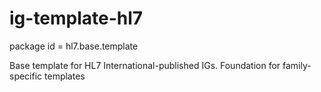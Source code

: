 # ig-template-hl7

package id = hl7.base.template

Base template for HL7 International-published IGs.  Foundation for family-specific templates